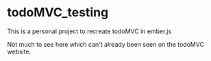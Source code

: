 # todoMVC_testing
This is a personal project to recreate todoMVC in ember.js

Not much to see here which can't already been seen on the todoMVC website.